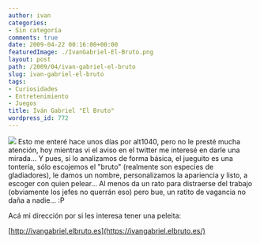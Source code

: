 ```yaml
---
author: ivan
categories:
- Sin categoría
comments: true
date: 2009-04-22 00:16:00+00:00
featuredImage: ./IvanGabriel-El-Bruto.png
layout: post
path: /2009/04/ivan-gabriel-el-bruto
slug: ivan-gabriel-el-bruto
tags:
- Curiosidades
- Entretenimiento
- Juegos
title: Iván Gabriel "El Bruto"
wordpress_id: 772
---
```


[![](/photos/IvanGabriel-El-Bruto.png)](https://2.bp.blogspot.com/_T2UWuNJg3dQ/Se4rRukDnpI/AAAAAAAABdc/lMnXOaz1mFc/s1600-h/IvanGabriel+El+Bruto.png)
Esto me enteré hace unos días por alt1040, pero no le presté mucha atención, hoy mientras vi el aviso en el twitter me interesé en darle una mirada... Y pues, si lo analizamos de forma básica, el jueguito es una tontería, sólo escojemos el "bruto" (realmente son especies de gladiadores), le damos un nombre, personalizamos la apariencia y listo, a escoger con quien pelear... Al menos da un rato para distraerse del trabajo (obviamente los jefes no querrán eso) pero bue, un ratito de vagancia no daña a nadie... :P

Acá mi dirección por si les interesa tener una peleita:

[http://ivangabriel.elbruto.es](https://ivangabriel.elbruto.es/)
